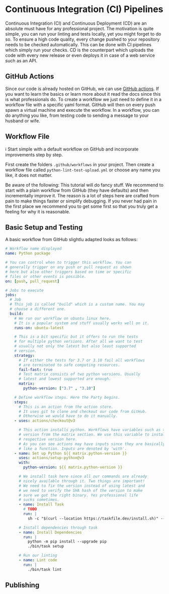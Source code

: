 # Continuous Integration (CI) Pipelines

Continuous Integration (CI) and Continuous Deployment (CD) are an absolute
must have for any professional project.
The motivation is quite simple, you can run your linting and tests locally,
yet you might forget to do so.
To ensure a high code quality, every change pushed to your repository needs
to be checked automatically.
This can be done with CI pipelines which simply run your checks.
CD is the counterpart which uploads the code with every new release or even
deploys it in case of a web service such as an API.

## GitHub Actions

Since our code is already hosted on GitHub, we can use
[GitHub actions][gh-actions].
If you want to learn the basics or learn more about it
read the docs since this is what professionals do.
To create a workflow we just need to define it in a
workflow file with a specific yaml format.
GitHub will then on every push spawn a virtual machine and
execute the workflow.
In a workflow, you can do anything you like, from testing
code to sending a message to your husband or wife.

[gh-actions]: https://docs.github.com/en/actions

## Workflow File

ℹ️ Start simple with a default workflow on GitHub and
incorporate improvements step by step.

First create the folders `.github/workflows` in your project.
Then create a workflow file called `python-lint-test-upload.yml` or choose
any name you like, it does not matter.

Be aware of the following: This tutorial will do fancy stuff.
We recommend to start with a plain workflow from GitHub
(they have defaults) and then incrementally improve it.
The reason is a lot of steps here are crafted from pain
to make things faster or simplify debugging.
If you never had pain in the first place we recommend you
to get some first so that you truly get a feeling for
why it is reasonable.

## Basic Setup and Testing

A basic workflow from GitHub slightlu adapted looks as follows:

```yaml
# Workflow name displayed
name: Python package

# You can control when to trigger this workflow. You can
# generally trigger on any push or pull request as shown
# here but also other triggers based on time or specific
# files or other events is possible.
on: [push, pull_request]

# Jobs to execute
jobs:
  # Job
  # This job is called "build" which is a custom name. You may
  # choose a different one. 
  build:
    # We run our workflow on ubuntu linux here.
    # It is a popular system and stuff usually works well on it.
    runs-on: ubuntu-latest

    # This is a bit specific but it offers to run the tests
    # for multiple python versions. After all we want to test
    # usually not only the latest but also least supported
    # version.
    strategy:
      # If either the tests for 3.7 or 3.10 fail all workflows
      # are terminated to safe computing resources.
      fail-fast: true
      # Test matrix consists of two python versions. Usually
      # latest and lowest supported are enough.
      matrix:
        python-version: ["3.7" , "3.10"]

    # Define workflow steps. Here the Party begins.
    steps:
      # This is an action from the action store.
      # It uses git to clone and checkout our code from GitHub.
      # Otherwise we would have to do it manually.
    - uses: actions/checkout@v3

      # This action installs python. Workflows have variables such as the python
      # version from the matrix section. We use this variable to install the
      # respective version here.
      # As you can see actions may have inputs since they are basically something
      # like a function. Inputs are denoted by 'with'.
    - name: Set up Python ${{ matrix.python-version }}
      uses: actions/setup-python@v3
      with:
        python-version: ${{ matrix.python-version }}

      # We install task here since all our commands are already
      # nicely available through it. Two things are important!
      # We need to fix the version instead of using latest and
      # we need to verify the SHA hash of the version to make
      # sure we got the right binary. Yes professional life
      # sucks sometimes.
      - name: Install Task
        # TODO
        run: |
          sh -c "$(curl --location https://taskfile.dev/install.sh)" -- -d

      # Install dependencies through task
      - name: Install Dependencies
        run: |
          python -m pip install --upgrade pip
          ./bin/task setup

      # Run our linting
      - name: Lint code
        run: |
          ./bin/task lint
```

## Publishing


